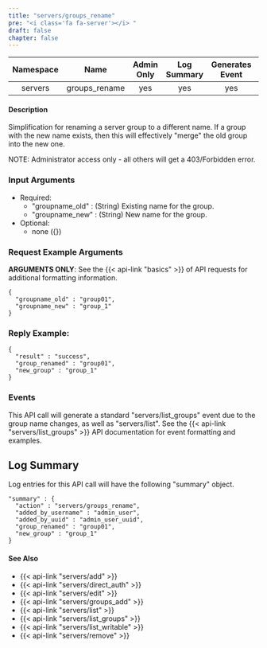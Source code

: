 ```yaml
---
title: "servers/groups_rename"
pre: "<i class='fa fa-server'></i> "
draft: false
chapter: false
---
```


| Namespace | Name | Admin Only | Log Summary | Generates Event | Version Added
|:----------------:|:--------:|:--------:|:--------:|:--------:|:---:|
| servers | groups_rename | yes | yes | yes | 1 |

#### Description
Simplification for renaming a server group to a different name. If a group with the new name exists, then this will effectively "merge" the old group into the new one.

NOTE: Administrator access only - all others will get a 403/Forbidden error.

### Input Arguments
* Required:
   * "groupname_old" : (String) Existing name for the group.
   * "groupname_new" : (String) New name for the group.
* Optional:
   * none ({})


### Request Example Arguments
**ARGUMENTS ONLY**: See the {{< api-link "basics" >}} of API requests for additional formatting information.

```
{
  "groupname_old" : "group01",
  "groupname_new" : "group_1"
}
```

### Reply Example:
```
{
  "result" : "success",
  "group_renamed" : "group01",
  "new_group" : "group_1"
}
```


### Events
This API call will generate a standard "servers/list_groups" event due to the group name changes,
as well as "servers/list".
See the {{< api-link "servers/list_groups" >}} API documentation for event formatting and examples.

## Log Summary
Log entries for this API call will have the following "summary" object. 

```
"summary" : {
  "action" : "servers/groups_rename",
  "added_by_username" : "admin_user",
  "added_by_uuid" : "admin_user_uuid",
  "group_renamed" : "group01",
  "new_group" : "group_1"
}
```

#### See Also
* {{< api-link "servers/add" >}}
* {{< api-link "servers/direct_auth" >}}
* {{< api-link "servers/edit" >}}
* {{< api-link "servers/groups_add" >}}
* {{< api-link "servers/list" >}}
* {{< api-link "servers/list_groups" >}}
* {{< api-link "servers/list_writable" >}}
* {{< api-link "servers/remove" >}}
